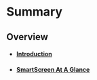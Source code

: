 
# Summary



## Overview
 
 * #### [Introduction](README.md)
 * #### [SmartScreen At A Glance](preface.md)
 



